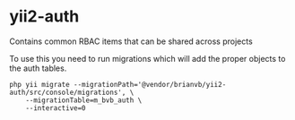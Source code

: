 # yii2-auth

Contains common RBAC items that can be shared across projects

To use this you need to run migrations which will add the proper objects
to the auth tables.
```
php yii migrate --migrationPath='@vendor/brianvb/yii2-auth/src/console/migrations', \
	--migrationTable=m_bvb_auth \
	--interactive=0
```
